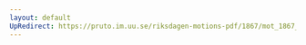 ```yaml
---
layout: default
UpRedirect: https://pruto.im.uu.se/riksdagen-motions-pdf/1867/mot_1867__ak__195/mot_1867__ak__195-002.pdf
---
```

